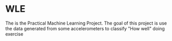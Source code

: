 # WLE
The is the Practical Machine Learning Project. The goal of this project is use the data generated from some accelerometers to classify  "How well" doing exercise
